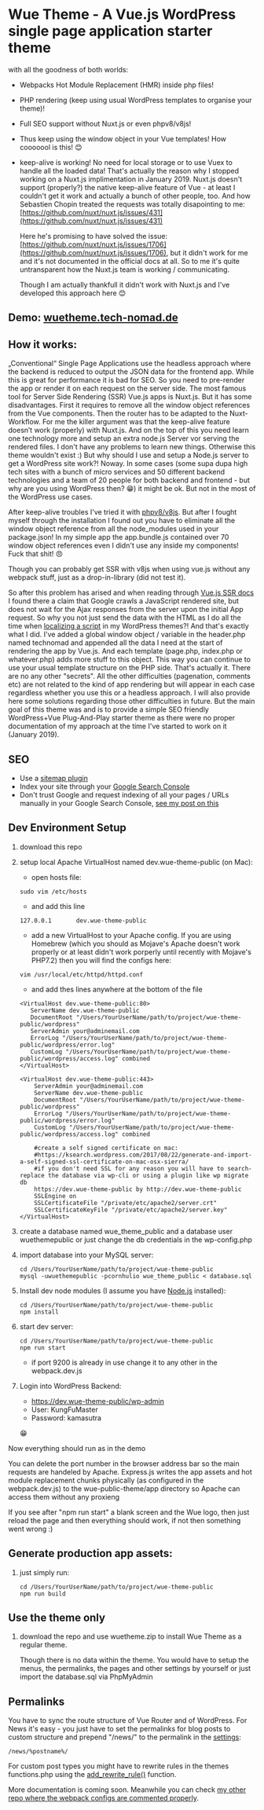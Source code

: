# Wue Theme - A Vue.js WordPress single page application starter theme  
with all the goodness of both worlds: 
- Webpacks Hot Module Replacement (HMR) inside php files! 
- PHP rendering (keep using usual WordPress templates to organise your theme)! 
- Full SEO support without Nuxt.js or even phpv8/v8js! 
- Thus keep using the window object in your Vue templates! How cooooool is this! :blush:
- keep-alive is working! No need for local storage or to use Vuex to handle all the loaded data! That's actually the reason why I stopped working on a Nuxt.js implimentation in January 2019. Nuxt.js doesn't support (properly?) the native keep-alive feature of Vue - at least I couldn't get it work and actually a bunch of other people, too. And how Sebastien Chopin treated the requests was totally disapointing to me:
[https://github.com/nuxt/nuxt.js/issues/431](https://github.com/nuxt/nuxt.js/issues/431)
   
    Here he's promising to have solved the issue: 
    [https://github.com/nuxt/nuxt.js/issues/1706](https://github.com/nuxt/nuxt.js/issues/1706), but it didn't work for me and it's not documented in the official docs at all. So to me it's quite untransparent how the Nuxt.js team is working / communicating. 
   
    Though I am actually thankfull it didn't work with Nuxt.js and I've developed this approach here :blush:

## Demo: [wuetheme.tech-nomad.de](https://wuetheme.tech-nomad.de)

## How it works:
„Conventional“ Single Page Applications use the headless approach where the backend is reduced to output the JSON data for the frontend app. While this is great for performance it is bad for SEO. So you need to pre-render the app or render it on each request on the server side. The most famous tool for Server Side Rendering (SSR) Vue.js apps is Nuxt.js. But it has some disadvantages. First it requires to remove all the window object references from the Vue components. Then the router has to be adapted to the Nuxt-Workflow. For me the killer argument was that the keep-alive feature doesn’t work (properly) with Nuxt.js. And on the top of this you need learn one technology more and setup an extra node.js Server vor serving the rendered files. I don't have any problems to learn new things. Otherwise this theme wouldn't exist :) But why should I use and setup a Node.js server to get a WordPress site work?! Noway. In some cases (some supa dupa high tech sites with a bunch of micro services and 50 different backend technologies and a team of 20 people for both backend and frontend - but why are you using WordPress then? :grin:) it might be ok. But not in the most of the WordPress use cases. 

After keep-alive troubles I've tried it with [phpv8/v8js](https://github.com/phpv8/v8js). But after I fought myself through the installation I found out you have to eliminate all the window object reference from all the node_modules used in your package.json! In my simple app the app.bundle.js contained over 70 window object references even I didn't use any inside my components! Fuck that shit! :angry:   

Though you can probably get SSR with v8js when using vue.js without any webpack stuff, just as a drop-in-library (did not test it).

So after this problem has arised and when reading through [Vue.js SSR docs](https://vuejs.org/v2/guide/ssr.html) I found there a claim that Google crawls a JavaScript rendered site, but does not wait for the Ajax responses from the server upon the initial App request. So why you not just send the data with the HTML as I do all the time when [localizing a script](https://developer.wordpress.org/reference/functions/wp_localize_script/) in my WordPress themes?! And that's exactly what I did. I've added a global window object / variable in the header.php named technomad and appended all the data I need at the start of rendering the app by Vue.js. And each template (page.php, index.php or whatever.php) adds more stuff to this object. This way you can continue to use your usual template structure on the PHP side. That's actually it. There are no any other "secrets". All the other difficulties (pagenation, comments etc) are not related to the kind of app rendering but will appear in each case regardless whether you use this or a headless approach. I will also provide here some solutions regarding those other difficulties in future. But the main goal of this theme was and is to provide a simple SEO friendly WordPress+Vue Plug-And-Play starter theme as there were no proper documentation of my approach at the time I've started to work on it (January 2019).    

## SEO
* Use a [sitemap plugin](https://wordpress.org/plugins/google-sitemap-generator/)
* Index your site through your [Google Search Console](http://search.google.com/search-console/about?hl=de )
* Don't trust Google and request indexing of all your pages / URLs manually in your Google Search Console, [see my post on this](https://wue-a-vue-js-wordpress-theme.tech-nomad.de/news/seo-issues)


## Dev Environment Setup
1. download this repo
2. setup local Apache VirtualHost named dev.wue-theme-public (on Mac):
    * open hosts file:
    ~~~~
    sudo vim /etc/hosts
    ~~~~
    
    * and add this line
    ~~~~
    127.0.0.1       dev.wue-theme-public
    ~~~~
    
    * add a new VirtualHost to your Apache config. If you are using Homebrew (which you should as Mojave's  Apache doesn't work properly or at least didn't work porperly until recently with Mojave's PHP7.2) then you will find the configs here:
    ~~~~  
    vim /usr/local/etc/httpd/httpd.conf
    ~~~~
    * and add thes lines anywhere at the bottom of the file 
    ~~~~
    <VirtualHost dev.wue-theme-public:80>
       ServerName dev.wue-theme-public
       DocumentRoot "/Users/YourUserName/path/to/project/wue-theme-public/wordpress"
       ServerAdmin your@adminemail.com
       ErrorLog "/Users/YourUserName/path/to/project/wue-theme-public/wordpress/error.log"
       CustomLog "/Users/YourUserName/path/to/project/wue-theme-public/wordpress/access.log" combined
    </VirtualHost>
    
    <VirtualHost dev.wue-theme-public:443>
        ServerAdmin your@adminemail.com
        ServerName dev.wue-theme-public
        DocumentRoot "/Users/YourUserName/path/to/project/wue-theme-public/wordpress"
        ErrorLog "/Users/YourUserName/path/to/project/wue-theme-public/wordpress/error.log"
        CustomLog "/Users/YourUserName/path/to/project/wue-theme-public/wordpress/access.log" combined
        
        #create a self signed certificate on mac:
        #https://ksearch.wordpress.com/2017/08/22/generate-and-import-a-self-signed-ssl-certificate-on-mac-osx-sierra/
        #if you don't need SSL for any reason you will have to search-replace the database via wp-cli or using a plugin like wp migrate db 
        https://dev.wue-theme-public by http://dev.wue-theme-public 
        SSLEngine on
        SSLCertificateFile "/private/etc/apache2/server.crt"
        SSLCertificateKeyFile "/private/etc/apache2/server.key"
    </VirtualHost>
    ~~~~
    
3. create a database named wue_theme_public and a database user wuethemepublic or just change the db credentials in the wp-config.php 
4. import database into your MySQL server:
    ~~~~
    cd /Users/YourUserName/path/to/project/wue-theme-public
    mysql -uwuethemepublic -pcornhulio wue_theme_public < database.sql
    ~~~~
   
5. Install dev node modules (I assume you have [Node.js](https://nodejs.org/en/download/) installed):
    ~~~~
    cd /Users/YourUserName/path/to/project/wue-theme-public
    npm install
    ~~~~
6. start dev server:
    ~~~~
    cd /Users/YourUserName/path/to/project/wue-theme-public
    npm run start    
    ~~~~
    * if port 9200 is already in use change it to any other in the webpack.dev.js
    
7. Login into WordPress Backend:
    * https://dev.wue-theme-public/wp-admin
    * User: KungFuMaster
    * Password: kamasutra
    
    :grin:
    
Now everything should run as in the demo 

You can delete the port number in the browser address bar so the main requests are handeled by Apache. Express.js writes the app assets and hot module replacement chunks  physically (as configured in the webpack.dev.js) to the wue-public-theme/app directory so Apache can access them without any proxieng

If you see after "npm run start" a blank screen and the Wue logo, then just reload the page and then everything should work, if not then something went wrong :)

## Generate production app assets:
1. just simply run:
    ~~~~
    cd /Users/YourUserName/path/to/project/wue-theme-public
    npm run build
    ~~~~
    
## Use the theme only
1. download the repo and use wuetheme.zip to install Wue Theme as a regular theme. 
    
    Though there is no data within the theme. You would have to setup the menus, the permalinks, the pages and other settings by yourself or just import the database.sql via PhpMyAdmin
     
     
## Permalinks 
You have to sync the route structure of Vue Router and of WordPress. For News it's easy - you just have to set the permalinks for blog posts to custom structure and prepend "/news/" to the permalink in the [settings](https://dev.wue-theme-public/wp-admin/options-permalink.php):

~~~~
/news/%postname%/    
~~~~    
    
For custom post types you might have to rewrite rules in the themes functions.php using the [add_rewrite_rule()](https://codex.wordpress.org/Rewrite_API/add_rewrite_rule) function.
    
More documentation is coming soon. Meanwhile you can check [my other repo where the webpack configs are commented properly](https://github.com/Tech-Nomad/wordpress-php-vue-webpack-hot-module-replacement-hmr-starter-setup).

